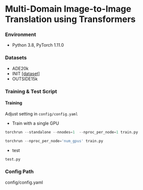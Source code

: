 # Multi-Domain Image-to-Image Translation using Transformers


### Environment
* Python 3.8, PyTorch 1.11.0


### Datasets
* ADE20k
* INIT [[dataset]](https://zhiqiangshen.com/projects/INIT/index.html)
* OUTSIDE15k 

### Training & Test Script
#### Training
Adjust setting in ```config/config.yaml```
- Train with a single GPU
```python
torchrun --standalone --nnodes=1  --nproc_per_node=1 train.py
```
```python
torchrun --nproc_per_node='num_gpus' train.py
```

- test

```python
test.py
```




### Config Path

config/config.yaml


